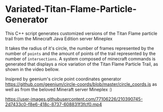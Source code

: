 # Variated-Titan-Flame-Particle-Generator
This C++ script generates customized versions of the Titan Flame particle trail from the Minecraft Java Edition server Mineplex

It takes the radius of it's circle, the number of frames represented by the number of `points` and the amount of points of the trail represented by the number of `intersections`. A system composed of minecraft commands is generated that displays a nice variation of the Titan Flame Particle Trail, as shown in the video bellow.

Insipred by geenium's circle point coordinates generator https://github.com/geenium/circle-coords/blob/master/circle_coords.js as well as from the beloved Mineraft server Mineplex :)


https://user-images.githubusercontent.com/77106226/210390745-2d7433c0-f8e6-418c-8737-608831f3fcf0.mp4

